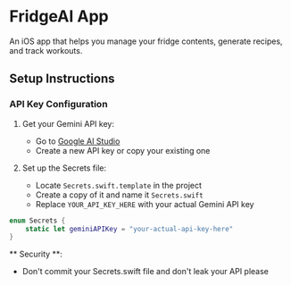 # FridgeAI App

An iOS app that helps you manage your fridge contents, generate recipes, and track workouts.

## Setup Instructions

### API Key Configuration

1. Get your Gemini API key:
   - Go to [Google AI Studio](https://makersuite.google.com/app/apikey)
   - Create a new API key or copy your existing one

2. Set up the Secrets file:
   - Locate `Secrets.swift.template` in the project
   - Create a copy of it and name it `Secrets.swift`
   - Replace `YOUR_API_KEY_HERE` with your actual Gemini API key

```swift
enum Secrets {
    static let geminiAPIKey = "your-actual-api-key-here"
}
```

** Security **:
 - Don't commit your Secrets.swift file and don't leak your API please 
